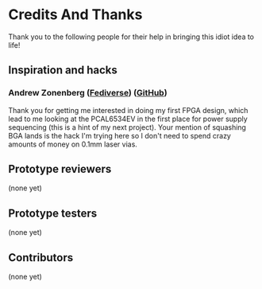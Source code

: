 # Credits And Thanks

Thank you to the following people for their help in bringing this idiot idea to life!

## Inspiration and hacks

### Andrew Zonenberg ([Fediverse](https://ioc.exchange/@azonenberg)) ([GitHub](https://github.com/azonenberg))

Thank you for getting me interested in doing my first FPGA design, which lead to me looking at the PCAL6534EV in the first place for power supply sequencing (this is a hint of my next project). Your mention of squashing BGA lands is the hack I'm trying here so I don't need to spend crazy amounts of money on 0.1mm laser vias.

## Prototype reviewers

(none yet)

## Prototype testers

(none yet)

## Contributors

(none yet)

